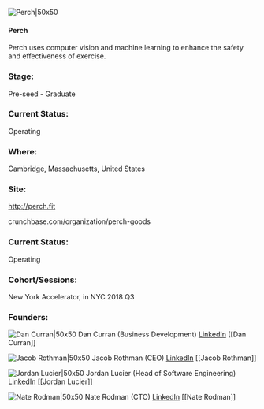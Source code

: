 

![Perch|50x50](https://apimg.techstars.com/connect/images/image_files/5bc8c527c1a4b8083f000035/original/birdOnly.png)

#### Perch
Perch uses computer vision and machine learning to enhance the safety and effectiveness of exercise.

### Stage: 
Pre-seed - Graduate 

### Current Status: 
Operating

### Where:
Cambridge, Massachusetts, United States

### Site:
http://perch.fit



crunchbase.com/organization/perch-goods

### Current Status: 
Operating

### Cohort/Sessions: 
New York Accelerator, in NYC 2018 Q3

### Founders: 

![Dan Curran|50x50](https://s3.amazonaws.com/techstars/default-user-avatar@2x.png) Dan Curran (Business Development) [LinkedIn](https://linkedin.com/in/dan-curran-8ab9959) [[Dan Curran]]

![Jacob Rothman|50x50](https://apimg.techstars.com/connect/images/image_files/5b46d12ba36c115d130000ad/original/25446394_10215605433715901_257328956479658943_n.jpg) Jacob Rothman (CEO) [LinkedIn](https://linkedin.com/in/jacobrothman) [[Jacob Rothman]]

![Jordan Lucier|50x50](https://apimg.techstars.com/connect/images/image_files/5bc8c917a36c110911000033/original/perch_copy.jpg) Jordan Lucier (Head of Software Engineering) [LinkedIn](https://linkedin.com/in/jordanlucier) [[Jordan Lucier]]

![Nate Rodman|50x50](https://apimg.techstars.com/connect/images/image_files/5b479efb34a60d4a7400000a/original/small_headshot.jpg) Nate Rodman (CTO) [LinkedIn](https://linkedin.com/in/nate-rodman-88653066) [[Nate Rodman]]


